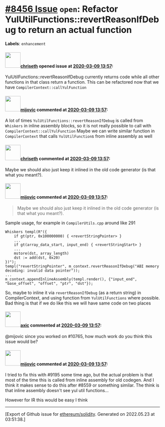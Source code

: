 # [\#8456 Issue](https://github.com/ethereum/solidity/issues/8456) `open`: Refactor YulUtilFunctions::revertReasonIfDebug to return an actual function
**Labels**: `enhancement`


#### <img src="https://avatars.githubusercontent.com/u/9073706?v=4" width="50">[chriseth](https://github.com/chriseth) opened issue at [2020-03-09 13:57](https://github.com/ethereum/solidity/issues/8456):

YulUtilFunctions::revertReasonIfDebug currently returns code while all other functions in that class return a function. This can be refactored now that we have `CompilerContext::callYulFunction`

#### <img src="https://avatars.githubusercontent.com/u/23421619?u=50068b46fd9aafcb2b59c0d93b9eb49692ba9c66&v=4" width="50">[mijovic](https://github.com/mijovic) commented at [2020-03-09 13:57](https://github.com/ethereum/solidity/issues/8456#issuecomment-635205191):

A lot of times `YulUtilFunctions::revertReasonIfDebug` is called from `Whiskers` in inline assembly blocks, so it is not really possible to call with `CompilerContext::callYulFunction`
Maybe we can write similar function in `CompilerContext` that calls `YulUtilFunction`s from inline assembly as well

#### <img src="https://avatars.githubusercontent.com/u/9073706?v=4" width="50">[chriseth](https://github.com/chriseth) commented at [2020-03-09 13:57](https://github.com/ethereum/solidity/issues/8456#issuecomment-638078043):

Maybe we should also just keep it inlined in the old code generator (is that what you meant?).

#### <img src="https://avatars.githubusercontent.com/u/23421619?u=50068b46fd9aafcb2b59c0d93b9eb49692ba9c66&v=4" width="50">[mijovic](https://github.com/mijovic) commented at [2020-03-09 13:57](https://github.com/ethereum/solidity/issues/8456#issuecomment-638147555):

> Maybe we should also just keep it inlined in the old code generator (is that what you meant?).

Sample usage, for example in `CompilerUtils.cpp` around like 291
```
Whiskers templ(R"({
	if gt(ptr, 0x100000000) { <revertStringPointer> }
	...
	if gt(array_data_start, input_end) { <revertStringStart> }
	...
	mstore(dst, array_length)
	dst := add(dst, 0x20)
})");
templ("revertStringPointer", m_context.revertReasonIfDebug("ABI memory decoding: invalid data pointer"));
...
m_context.appendInlineAssembly(templ.render(), {"input_end", "base_offset", "offset", "ptr", "dst"});
```

So, maybe to inline it via `revertReasonIfDebug` (as a return string) in CompilerContext, and using function from `YulUtilFunctions` where possible. Bad thing is that if we do like this we will have same code on two places

#### <img src="https://avatars.githubusercontent.com/u/20340?v=4" width="50">[axic](https://github.com/axic) commented at [2020-03-09 13:57](https://github.com/ethereum/solidity/issues/8456#issuecomment-760261091):

@mijovic since you worked on #10765, how much work do you think this issue would be?

#### <img src="https://avatars.githubusercontent.com/u/23421619?u=50068b46fd9aafcb2b59c0d93b9eb49692ba9c66&v=4" width="50">[mijovic](https://github.com/mijovic) commented at [2020-03-09 13:57](https://github.com/ethereum/solidity/issues/8456#issuecomment-760270422):

I tried to fix this with #9195 some time ago, but the actual problem is that most of the time this is called from inline assembly for old codegen.
And I think it makes sense to do this after #8559 or something similar. The think is that inline assembly doesn't see yul util functions...

However for IR this would be easy I think


-------------------------------------------------------------------------------



[Export of Github issue for [ethereum/solidity](https://github.com/ethereum/solidity). Generated on 2022.05.23 at 03:51:38.]
